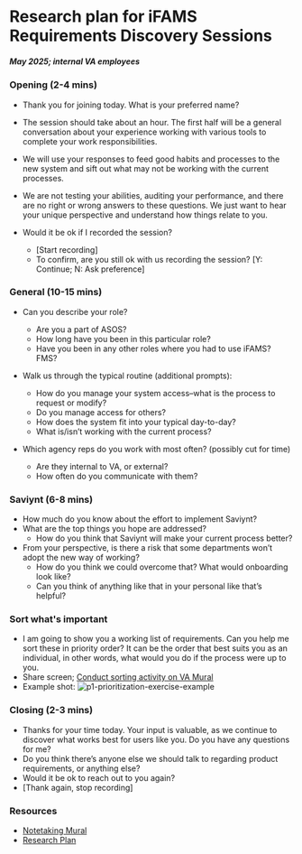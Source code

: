 # Research plan for iFAMS Requirements Discovery Sessions 
##### May 2025; internal VA employees

### Opening (2-4 mins)
- Thank you for joining today. What is your preferred name? 

- The session should take about an hour. The first half will be a general conversation about your experience working with various tools to complete your work responsibilities. 

- We will use your responses to feed good habits and processes to the new system and sift out what may not be working with the current processes. 
- We are not testing your abilities, auditing your performance, and there are no right or wrong answers to these questions. We just want to hear your unique perspective and understand how things relate to you. 
- Would it be ok if I recorded the session? 
  - [Start recording] 
  - To confirm, are you still ok with us recording the session? [Y: Continue; N: Ask preference]
 
### General (10-15 mins)
- Can you describe your role?
    - Are you a part of ASOS?
    - How long have you been in this particular role? 
    - Have you been in any other roles where you had to use iFAMS? FMS?  

- Walk us through the typical routine (additional prompts): 
    - How do you manage your system access–what is the process to request or modify?  
    - Do you manage access for others? 
    - How does the system fit into your typical day-to-day? 
    - What is/isn’t working with the current process? 

- Which agency reps do you work with most often? (possibly cut for time) 
    - Are they internal to VA, or external? 
    - How often do you communicate with them?
 
### Saviynt (6-8 mins)
- How much do you know about the effort to implement Saviynt? 
- What are the top things you hope are addressed? 
    - How do you think that Saviynt will make your current process better?
- From your perspective, is there a risk that some departments won’t adopt the new way of working? 
    - How do you think we could overcome that? What would onboarding look like?
    - Can you think of anything like that in your personal like that’s helpful?
 
### Sort what's important
- I am going to show you a working list of requirements. Can you help me sort these in priority order? It can be the order that best suits you as an individual, in other words, what would you do if the process were up to you.
- Share screen; [Conduct sorting activity on VA Mural](https://app.mural.co/t/departmentofveteransaffairs9999/m/departmentofveteransaffairs9999/1747414536975/b58ebe24f96ad634b08b63259f51e5f65a9711a3?sender=ua0d825b32c8711c13b130611)
- Example shot: ![p1-prioritization-exercise-example](https://github.com/user-attachments/assets/475024a2-dd10-459a-9def-c4c3ab2089ce)


### Closing (2-3 mins)
- Thanks for your time today. Your input is valuable, as we continue to discover what works best for users like you. Do you have any questions for me? 
- Do you think there’s anyone else we should talk to regarding product requirements, or anything else? 
- Would it be ok to reach out to you again? 
- [Thank again, stop recording]

### Resources
- [Notetaking Mural](https://app.mural.co/t/departmentofveteransaffairs9999/m/departmentofveteransaffairs9999/1747758330802/7fc824be01468a7d6e61e8ae81df92512133cd7e?sender=ua0d825b32c8711c13b130611)
- [Research Plan](https://github.com/department-of-veterans-affairs/va.gov-team/blob/master/products/iga/research/discovery/2025-07-ifams-discovery/research-plan.md)
